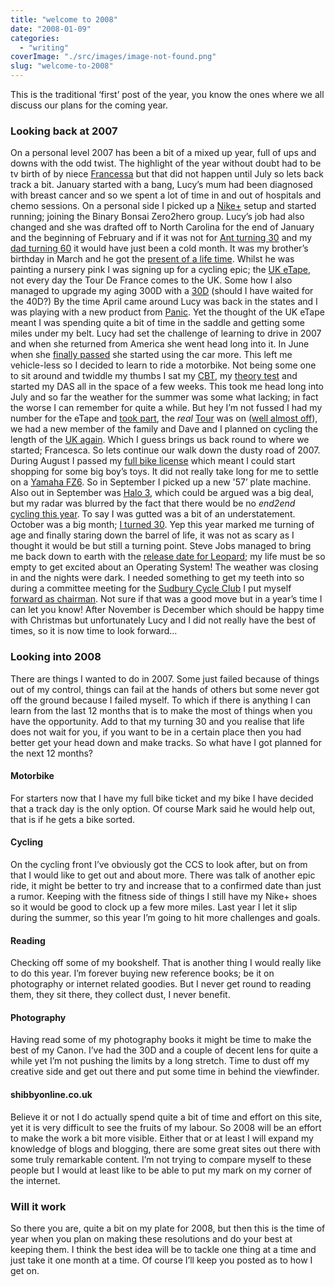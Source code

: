 ```yaml
---
title: "welcome to 2008"
date: "2008-01-09"
categories: 
  - "writing"
coverImage: "./src/images/image-not-found.png"
slug: "welcome-to-2008"
---
```


This is the traditional ‘first’ post of the year, you know the ones where we all discuss our plans for the coming year.

### Looking back at 2007

On a personal level 2007 has been a bit of a mixed up year, full of ups and downs with the odd twist. The highlight of the year without doubt had to be tv birth of by niece [Francessa](https://adamchamberlin.info/post/1424995654/francesca-chamberlin) but that did not happen until July so lets back track a bit. January started with a bang, Lucy’s mum had been diagnosed with breast cancer and so we spent a lot of time in and out of hospitals and chemo sessions. On a personal side I picked up a [Nike+](https://adamchamberlin.info/post/1424959646/is-it-just-a-fade) setup and started running; joining the Binary Bonsai Zero2hero group. Lucy’s job had also changed and she was drafted off to North Carolina for the end of January and the beginning of February and if it was not for [Ant turning 30](https://adamchamberlin.info/post/1424966241/30-years-of-madness) and my [dad turning 60](https://adamchamberlin.info/post/1424966520/happy-60th) it would have just been a cold month. It was my brother’s birthday in March and he got the [present of a life time](https://adamchamberlin.info/post/1424969705/what-a-birthday-present). Whilst he was painting a nursery pink I was signing up for a cycling epic; the [UK eTape](https://adamchamberlin.info/post/1424972375/the-uk-etape), not every day the Tour De France comes to the UK. Some how I also managed to upgrade my aging 300D with a [30D](https://adamchamberlin.info/post/1424972962/camera-upgrade) (should I have waited for the 40D?) By the time April came around Lucy was back in the states and I was playing with a new product from [Panic](https://adamchamberlin.info/post/1424979398/panic-coda-alert). Yet the thought of the UK eTape meant I was spending quite a bit of time in the saddle and getting some miles under my belt. Lucy had set the challenge of learning to drive in 2007 and when she returned from America she went head long into it. In June when she [finally passed](https://adamchamberlin.info/post/1424986153/learner-no-more) she started using the car more. This left me vehicle-less so I decided to learn to ride a motorbike. Not being some one to sit around and twiddle my thumbs I sat my [CBT](https://adamchamberlin.info/post/1424989138/cbt-pass), my [theory test](https://adamchamberlin.info/post/1424989277/nailed-the-theory) and started my DAS all in the space of a few weeks. This took me head long into July and so far the weather for the summer was some what lacking; in fact the worse I can remember for quite a while. But hey I’m not fussed I had my number for the eTape and [took part](https://adamchamberlin.info/post/1424989626/british-cyclosportive), the _real_ [Tour](https://adamchamberlin.info/post/1424992219/off-to-a-good-start) was on ([well almost off](https://adamchamberlin.info/post/1424992904/another-dark-day-in-the-tour)), we had a new member of the family and Dave and I planned on cycling the length of the [UK again](https://adamchamberlin.info/post/1424992429/end2end-redux). Which I guess brings us back round to where we started; Francesca. So lets continue our walk down the dusty road of 2007. During August I passed my [full bike license](https://adamchamberlin.info/post/1424995847/das-passed) which meant I could start shopping for some big boy’s toys. It did not really take long for me to settle on a [Yamaha FZ6](https://adamchamberlin.info/post/1424996054/the-test-ride). So in September I picked up a new '57’ plate machine. Also out in September was [Halo 3](https://adamchamberlin.info/post/1424999404/its-halo-time), which could be argued was a big deal, but my radar was blurred by the fact that there would be no _end2end_ [cycling this year](https://adamchamberlin.info/post/1424999233/24th-and-im-at-home). To say I was gutted was a bit of an understatement. October was a big month; [I turned 30](https://adamchamberlin.info/post/1425005873/the-post-30-post). Yep this year marked me turning of age and finally staring down the barrel of life, it was not as scary as I thought it would be but still a turning point. Steve Jobs managed to bring me back down to earth with the [release date for Leopard](https://adamchamberlin.info/post/1425002851/so-the-big-cat-is-coming); my life must be so empty to get excited about an Operating System! The weather was closing in and the nights were dark. I needed something to get my teeth into so during a committee meeting for the [Sudbury Cycle Club](http://www.cycleclubsudbury.com) I put myself [forward as chairman](https://adamchamberlin.info/post/1425006411/can-we-have-some-order-mr-chairman). Not sure if that was a good move but in a year’s time I can let you know! After November is December which should be happy time with Christmas but unfortunately Lucy and I did not really have the best of times, so it is now time to look forward…

### Looking into 2008

There are things I wanted to do in 2007. Some just failed because of things out of my control, things can fail at the hands of others but some never got off the ground because I failed myself. To which if there is anything I can learn from the last 12 months that is to make the most of things when you have the opportunity. Add to that my turning 30 and you realise that life does not wait for you, if you want to be in a certain place then you had better get your head down and make tracks. So what have I got planned for the next 12 months?

#### Motorbike

For starters now that I have my full bike ticket and my bike I have decided that a track day is the only option. Of course Mark said he would help out, that is if he gets a bike sorted.

#### Cycling

On the cycling front I’ve obviously got the CCS to look after, but on from that I would like to get out and about more. There was talk of another epic ride, it might be better to try and increase that to a confirmed date than just a rumor. Keeping with the fitness side of things I still have my Nike+ shoes so it would be good to clock up a few more miles. Last year I let it slip during the summer, so this year I’m going to hit more challenges and goals.

#### Reading

Checking off some of my bookshelf. That is another thing I would really like to do this year. I’m forever buying new reference books; be it on photography or internet related goodies. But I never get round to reading them, they sit there, they collect dust, I never benefit.

#### Photography

Having read some of my photography books it might be time to make the best of my Canon. I’ve had the 30D and a couple of decent lens for quite a while yet I’m not pushing the limits by a long stretch. Time to dust off my creative side and get out there and put some time in behind the viewfinder.

#### shibbyonline.co.uk

Believe it or not I do actually spend quite a bit of time and effort on this site, yet it is very difficult to see the fruits of my labour. So 2008 will be an effort to make the work a bit more visible. Either that or at least I will expand my knowledge of blogs and blogging, there are some great sites out there with some truly remarkable content. I’m not trying to compare myself to these people but I would at least like to be able to put my mark on my corner of the internet.

### Will it work

So there you are, quite a bit on my plate for 2008, but then this is the time of year when you plan on making these resolutions and do your best at keeping them. I think the best idea will be to tackle one thing at a time and just take it one month at a time. Of course I’ll keep you posted as to how I get on.
